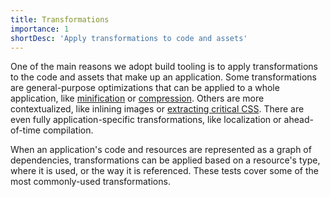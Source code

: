 ```yaml
---
title: Transformations
importance: 1
shortDesc: 'Apply transformations to code and assets'
---
```


One of the main reasons we adopt build tooling is to apply transformations to the code and assets that make up an application. Some transformations are general-purpose optimizations that can be applied to a whole application, like [minification] or [compression]. Others are more contextualized, like inlining images or [extracting critical CSS]. There are even fully application-specific transformations, like localization or ahead-of-time compilation.

When an application's code and resources are represented as a graph of dependencies, transformations can be applied based on a resource's type, where it is used, or the way it is referenced. These tests cover some of the most commonly-used transformations.

[minification]: /transformations/minification
[compression]: /transformations/compress-images
[extracting critical css]: https://web.dev/extract-critical-css/
